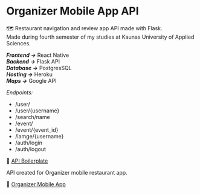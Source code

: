 # Organizer Mobile App API #
🗺️ Restaurant navigation and review app API made with Flask.<br/>
Made during fourth semester of my studies at Kaunas University of Applied Sciences.<br/>

***Frontend ->*** React Native<br/>
***Backend ->*** Flask API<br/>
***Database ->*** PostgresSQL<br/>
***Hosting ->*** Heroku<br/>
***Maps ->*** Google API<br/>

*Endpoints:*
- /user/
- /user/{username}
- /search/name
- /event/
- /event/{event_id}
- /iamge/{username}
- /auth/login
- /auth/logout

🔌 [API Boilerplate](https://orgmobapi.herokuapp.com/)

API created for Organizer mobile restaurant app.

🔗 [Organizer Mobile App](https://github.com/Vitals9367/Organizer_mob_app)
